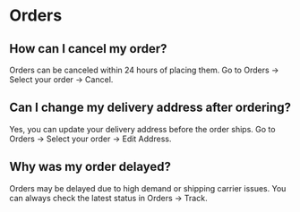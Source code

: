# Orders

## How can I cancel my order?
Orders can be canceled within 24 hours of placing them. Go to Orders → Select your order → Cancel.

## Can I change my delivery address after ordering?
Yes, you can update your delivery address before the order ships. Go to Orders → Select your order → Edit Address.

## Why was my order delayed?
Orders may be delayed due to high demand or shipping carrier issues. You can always check the latest status in Orders → Track.
